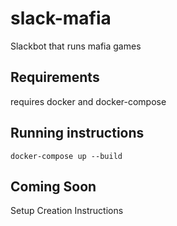 # slack-mafia
Slackbot that runs mafia games

## Requirements
requires docker and docker-compose

## Running instructions
`docker-compose up --build`

## Coming Soon
Setup Creation Instructions
